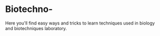 # Biotechno-
Here you'll find easy ways and tricks to learn techniques used in biology and biotechniques laboratory.
